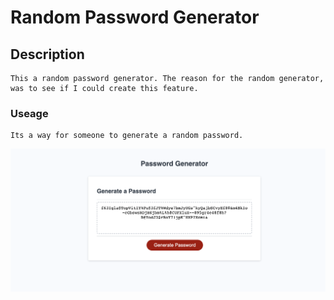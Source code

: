 # Random Password Generator

## Description
    This a random password generator. The reason for the random generator, was to see if I could create this feature.

### Useage
    Its a way for someone to generate a random password.
   ![](assets/image/screenshot.png)